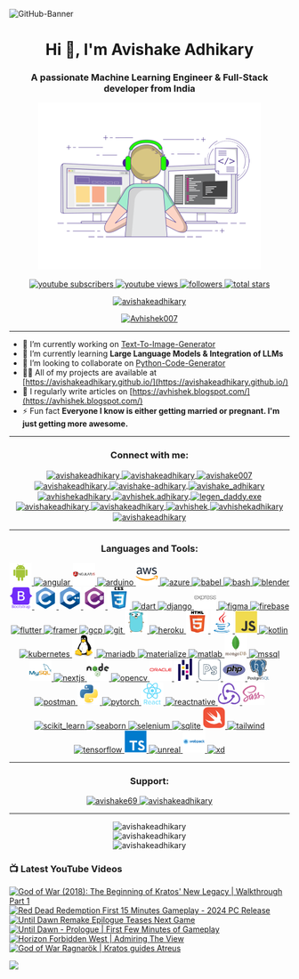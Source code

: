 ![GitHub-Banner](media/images/Github%20Banner.gif)

<h1 align="center">Hi 👋, I'm Avishake Adhikary</h1>
<h3 align="center">A passionate <strong>Machine Learning Engineer & Full-Stack developer</strong> from India</h3>
<p align="center">
  <img alt="coding" width="400" src="media/images/programmer.gif">
</p>
<p align="center">
  <a href="https://www.youtube.com/@avishakeadhikary?sub_confirmation=1">
    <img alt="youtube subscribers" title="Subscribe to my YouTube channel" src="https://custom-icon-badges.demolab.com/youtube/channel/subscribers/UCyrsEA1N5eD68A554dIK17A?color=%23E05D44&label=SUBSCRIBE&logo=video&logoColor=white&style=for-the-badge&labelColor=CE4630" />
  </a>
  <a href="https://www.youtube.com/@avishakeadhikary">
    <img alt="youtube views" title="YouTube Views" src="https://custom-icon-badges.demolab.com/youtube/channel/views/UCyrsEA1N5eD68A554dIK17A?color=%23E1AD0E&logo=eye&logoColor=white&style=for-the-badge&labelColor=C79600" />
  </a>
  <a href="https://github.com/AvishakeAdhikary?tab=followers">
    <img alt="followers" title="Follow me on Github" src="https://custom-icon-badges.demolab.com/github/followers/AvishakeAdhikary?color=236ad3&labelColor=1155ba&style=for-the-badge&logo=person-add&label=Follow&logoColor=white" />
  </a>
  <a href="https://github.com/AvishakeAdhikary?tab=repositories&sort=stargazers">
    <img alt="total stars" title="Total stars on GitHub" src="https://custom-icon-badges.demolab.com/github/stars/AvishakeAdhikary?color=55960c&style=for-the-badge&labelColor=488207&logo=star" />
  </a>
</p>
<p align="center">
  <a href="https://github.com/AvishakeAdhikary">
    <img src="https://github-profile-trophy.vercel.app/?username=avishakeadhikary&theme=onedark" alt="avishakeadhikary"/>
  </a>
</p>
<p align="center">
  <a href="https://x.com/Avhishek007" target="blank">
    <img src="https://img.shields.io/twitter/follow/Avhishek007?logo=x&style=for-the-badge" alt="Avhishek007" />
  </a>
</p> 
<hr>

- 🔭 I’m currently working on [Text-To-Image-Generator](https://github.com/AvishakeAdhikary/Text-To-Image-Generator) 
- 🌱 I’m currently learning **Large Language Models & Integration of LLMs** 
- 👯 I’m looking to collaborate on [Python-Code-Generator](https://github.com/AvishakeAdhikary/Python-Code-Generator) 
- 👨‍💻 All of my projects are available at [https://avishakeadhikary.github.io/](https://avishakeadhikary.github.io/) 
- 📝 I regularly write articles on [https://avhishek.blogspot.com/](https://avhishek.blogspot.com/) 
- ⚡ Fun fact **Everyone I know is either getting married or pregnant. I'm just getting more awesome.** 

<hr>
<h3 align="center">Connect with me:</h3>
<p align="center">
  <a href="https://codepen.io/avishakeadhikary" target="blank">
    <img align="center" src="https://raw.githubusercontent.com/rahuldkjain/github-profile-readme-generator/master/src/images/icons/Social/codepen.svg" alt="avishakeadhikary" height="30" width="40" />
  </a>
  <a href="https://dev.to/avishakeadhikary" target="blank">
    <img align="center" src="https://raw.githubusercontent.com/rahuldkjain/github-profile-readme-generator/master/src/images/icons/Social/devto.svg" alt="avishakeadhikary" height="30" width="40" />
  </a>
  <a href="https://twitter.com/Avhishek007" target="blank">
    <img align="center" src="https://raw.githubusercontent.com/rahuldkjain/github-profile-readme-generator/master/src/images/icons/Social/twitter.svg" alt="avishake007" height="30" width="40" />
  </a>
  <a href="https://linkedin.com/in/avishakeadhikary" target="blank">
    <img align="center" src="https://raw.githubusercontent.com/rahuldkjain/github-profile-readme-generator/master/src/images/icons/Social/linked-in-alt.svg" alt="avishakeadhikary" height="30" width="40" />
  </a>
  <a href="https://stackoverflow.com/users/10955679/avishake-adhikary" target="blank">
    <img align="center" src="https://raw.githubusercontent.com/rahuldkjain/github-profile-readme-generator/master/src/images/icons/Social/stack-overflow.svg" alt="avishake-adhikary" height="30" width="40" />
  </a>
  <a href="https://codesandbox.com/avishake_adhikary" target="blank">
    <img align="center" src="https://raw.githubusercontent.com/rahuldkjain/github-profile-readme-generator/master/src/images/icons/Social/codesandbox.svg" alt="avishake_adhikary" height="30" width="40" />
  </a>
  <a href="https://kaggle.com/avhishekadhikary" target="blank">
    <img align="center" src="https://raw.githubusercontent.com/rahuldkjain/github-profile-readme-generator/master/src/images/icons/Social/kaggle.svg" alt="avhishekadhikary" height="30" width="40" />
  </a>
  <a href="https://fb.com/avhishek.adhikary" target="blank">
    <img align="center" src="https://raw.githubusercontent.com/rahuldkjain/github-profile-readme-generator/master/src/images/icons/Social/facebook.svg" alt="avhishek.adhikary" height="30" width="40" />
  </a>
  <a href="https://instagram.com/legen_daddy.exe" target="blank">
    <img align="center" src="https://raw.githubusercontent.com/rahuldkjain/github-profile-readme-generator/master/src/images/icons/Social/instagram.svg" alt="legen_daddy.exe" height="30" width="40" />
  </a>
  <a href="https://dribbble.com/avishakeadhikary" target="blank">
    <img align="center" src="https://raw.githubusercontent.com/rahuldkjain/github-profile-readme-generator/master/src/images/icons/Social/dribbble.svg" alt="avishakeadhikary" height="30" width="40" />
  </a>
  <a href="https://www.youtube.com/c/avishakeadhikary" target="blank">
    <img align="center" src="https://raw.githubusercontent.com/rahuldkjain/github-profile-readme-generator/master/src/images/icons/Social/youtube.svg" alt="avishakeadhikary" height="30" width="40" />
  </a>
  <a href="https://www.codechef.com/users/avhishek" target="blank">
    <img align="center" src="https://cdn.jsdelivr.net/npm/simple-icons@3.1.0/icons/codechef.svg" alt="avhishek" height="30" width="40" />
  </a>
  <a href="https://www.hackerrank.com/avhishekadhikary" target="blank">
    <img align="center" src="https://raw.githubusercontent.com/rahuldkjain/github-profile-readme-generator/master/src/images/icons/Social/hackerrank.svg" alt="avhishekadhikary" height="30" width="40" />
  </a>
  <a href="https://auth.geeksforgeeks.org/user/avishakeadhikary" target="blank">
    <img align="center" src="https://raw.githubusercontent.com/rahuldkjain/github-profile-readme-generator/master/src/images/icons/Social/geeks-for-geeks.svg" alt="avishakeadhikary" height="30" width="40" />
  </a>
</p>
<hr>
<h3 align="center">Languages and Tools:</h3>
<p align="center">
  <a href="https://developer.android.com" target="_blank" rel="noreferrer">
    <img src="https://raw.githubusercontent.com/devicons/devicon/master/icons/android/android-original-wordmark.svg" alt="android" width="40" height="40" />
  </a>
  <a href="https://angular.io" target="_blank" rel="noreferrer">
    <img src="https://angular.io/assets/images/logos/angular/angular.svg" alt="angular" width="40" height="40" />
  </a>
  <a href="https://angular.io" target="_blank" rel="noreferrer">
    <img src="https://raw.githubusercontent.com/devicons/devicon/master/icons/angularjs/angularjs-original-wordmark.svg" alt="angularjs" width="40" height="40" />
  </a>
  <a href="https://www.arduino.cc/" target="_blank" rel="noreferrer">
    <img src="https://cdn.worldvectorlogo.com/logos/arduino-1.svg" alt="arduino" width="40" height="40" />
  </a>
  <a href="https://aws.amazon.com" target="_blank" rel="noreferrer">
    <img src="https://raw.githubusercontent.com/devicons/devicon/master/icons/amazonwebservices/amazonwebservices-original-wordmark.svg" alt="aws" width="40" height="40" />
  </a>
  <a href="https://azure.microsoft.com/en-in/" target="_blank" rel="noreferrer">
    <img src="https://www.vectorlogo.zone/logos/microsoft_azure/microsoft_azure-icon.svg" alt="azure" width="40" height="40" />
  </a>
  <a href="https://babeljs.io/" target="_blank" rel="noreferrer">
    <img src="https://www.vectorlogo.zone/logos/babeljs/babeljs-icon.svg" alt="babel" width="40" height="40" />
  </a>
  <a href="https://www.gnu.org/software/bash/" target="_blank" rel="noreferrer">
    <img src="https://www.vectorlogo.zone/logos/gnu_bash/gnu_bash-icon.svg" alt="bash" width="40" height="40" />
  </a>
  <a href="https://www.blender.org/" target="_blank" rel="noreferrer">
    <img src="https://download.blender.org/branding/community/blender_community_badge_white.svg" alt="blender" width="40" height="40" />
  </a>
  <a href="https://getbootstrap.com" target="_blank" rel="noreferrer">
    <img src="https://raw.githubusercontent.com/devicons/devicon/master/icons/bootstrap/bootstrap-plain-wordmark.svg" alt="bootstrap" width="40" height="40" />
  </a>
  <a href="https://www.cprogramming.com/" target="_blank" rel="noreferrer">
    <img src="https://raw.githubusercontent.com/devicons/devicon/master/icons/c/c-original.svg" alt="c" width="40" height="40" />
  </a>
  <a href="https://www.w3schools.com/cpp/" target="_blank" rel="noreferrer">
    <img src="https://raw.githubusercontent.com/devicons/devicon/master/icons/cplusplus/cplusplus-original.svg" alt="cplusplus" width="40" height="40" />
  </a>
  <a href="https://www.w3schools.com/cs/" target="_blank" rel="noreferrer">
    <img src="https://raw.githubusercontent.com/devicons/devicon/master/icons/csharp/csharp-original.svg" alt="csharp" width="40" height="40" />
  </a>
  <a href="https://www.w3schools.com/css/" target="_blank" rel="noreferrer">
    <img src="https://raw.githubusercontent.com/devicons/devicon/master/icons/css3/css3-original-wordmark.svg" alt="css3" width="40" height="40" />
  </a>
  <a href="https://dart.dev" target="_blank" rel="noreferrer">
    <img src="https://www.vectorlogo.zone/logos/dartlang/dartlang-icon.svg" alt="dart" width="40" height="40" />
  </a>
  <a href="https://www.djangoproject.com/" target="_blank" rel="noreferrer">
    <img src="https://cdn.worldvectorlogo.com/logos/django.svg" alt="django" width="40" height="40" />
  </a>
  <a href="https://expressjs.com" target="_blank" rel="noreferrer">
    <img src="https://raw.githubusercontent.com/devicons/devicon/master/icons/express/express-original-wordmark.svg" alt="express" width="40" height="40" />
  </a>
  <a href="https://www.figma.com/" target="_blank" rel="noreferrer">
    <img src="https://www.vectorlogo.zone/logos/figma/figma-icon.svg" alt="figma" width="40" height="40" />
  </a>
  <a href="https://firebase.google.com/" target="_blank" rel="noreferrer">
    <img src="https://www.vectorlogo.zone/logos/firebase/firebase-icon.svg" alt="firebase" width="40" height="40" />
  </a>
  <a href="https://flutter.dev" target="_blank" rel="noreferrer">
    <img src="https://www.vectorlogo.zone/logos/flutterio/flutterio-icon.svg" alt="flutter" width="40" height="40" />
  </a>
  <a href="https://www.framer.com/" target="_blank" rel="noreferrer">
    <img src="https://www.vectorlogo.zone/logos/framer/framer-icon.svg" alt="framer" width="40" height="40" />
  </a>
  <a href="https://cloud.google.com" target="_blank" rel="noreferrer">
    <img src="https://www.vectorlogo.zone/logos/google_cloud/google_cloud-icon.svg" alt="gcp" width="40" height="40" />
  </a>
  <a href="https://git-scm.com/" target="_blank" rel="noreferrer">
    <img src="https://www.vectorlogo.zone/logos/git-scm/git-scm-icon.svg" alt="git" width="40" height="40" />
  </a>
  <a href="https://golang.org" target="_blank" rel="noreferrer">
    <img src="https://raw.githubusercontent.com/devicons/devicon/master/icons/go/go-original.svg" alt="go" width="40" height="40" />
  </a>
  <a href="https://heroku.com" target="_blank" rel="noreferrer">
    <img src="https://www.vectorlogo.zone/logos/heroku/heroku-icon.svg" alt="heroku" width="40" height="40" />
  </a>
  <a href="https://www.w3.org/html/" target="_blank" rel="noreferrer">
    <img src="https://raw.githubusercontent.com/devicons/devicon/master/icons/html5/html5-original-wordmark.svg" alt="html5" width="40" height="40" />
  </a>
  <a href="https://www.java.com" target="_blank" rel="noreferrer">
    <img src="https://raw.githubusercontent.com/devicons/devicon/master/icons/java/java-original.svg" alt="java" width="40" height="40" />
  </a>
  <a href="https://developer.mozilla.org/en-US/docs/Web/JavaScript" target="_blank" rel="noreferrer">
    <img src="https://raw.githubusercontent.com/devicons/devicon/master/icons/javascript/javascript-original.svg" alt="javascript" width="40" height="40" />
  </a>
  <a href="https://kotlinlang.org" target="_blank" rel="noreferrer">
    <img src="https://www.vectorlogo.zone/logos/kotlinlang/kotlinlang-icon.svg" alt="kotlin" width="40" height="40" />
  </a>
  <a href="https://kubernetes.io" target="_blank" rel="noreferrer">
    <img src="https://www.vectorlogo.zone/logos/kubernetes/kubernetes-icon.svg" alt="kubernetes" width="40" height="40" />
  </a>
  <a href="https://www.linux.org/" target="_blank" rel="noreferrer">
    <img src="https://raw.githubusercontent.com/devicons/devicon/master/icons/linux/linux-original.svg" alt="linux" width="40" height="40" />
  </a>
  <a href="https://mariadb.org/" target="_blank" rel="noreferrer">
    <img src="https://www.vectorlogo.zone/logos/mariadb/mariadb-icon.svg" alt="mariadb" width="40" height="40" />
  </a>
  <a href="https://materializecss.com/" target="_blank" rel="noreferrer">
    <img src="https://raw.githubusercontent.com/prplx/svg-logos/5585531d45d294869c4eaab4d7cf2e9c167710a9/svg/materialize.svg" alt="materialize" width="40" height="40" />
  </a>
  <a href="https://www.mathworks.com/" target="_blank" rel="noreferrer">
    <img src="https://upload.wikimedia.org/wikipedia/commons/2/21/Matlab_Logo.png" alt="matlab" width="40" height="40" />
  </a>
  <a href="https://www.mongodb.com/" target="_blank" rel="noreferrer">
    <img src="https://raw.githubusercontent.com/devicons/devicon/master/icons/mongodb/mongodb-original-wordmark.svg" alt="mongodb" width="40" height="40" />
  </a>
  <a href="https://www.microsoft.com/en-us/sql-server" target="_blank" rel="noreferrer">
    <img src="https://www.svgrepo.com/show/303229/microsoft-sql-server-logo.svg" alt="mssql" width="40" height="40" />
  </a>
  <a href="https://www.mysql.com/" target="_blank" rel="noreferrer">
    <img src="https://raw.githubusercontent.com/devicons/devicon/master/icons/mysql/mysql-original-wordmark.svg" alt="mysql" width="40" height="40" />
  </a>
  <a href="https://nextjs.org/" target="_blank" rel="noreferrer">
    <img src="https://cdn.worldvectorlogo.com/logos/nextjs-2.svg" alt="nextjs" width="40" height="40" />
  </a>
  <a href="https://nodejs.org" target="_blank" rel="noreferrer">
    <img src="https://raw.githubusercontent.com/devicons/devicon/master/icons/nodejs/nodejs-original-wordmark.svg" alt="nodejs" width="40" height="40" />
  </a>
  <a href="https://opencv.org/" target="_blank" rel="noreferrer">
    <img src="https://www.vectorlogo.zone/logos/opencv/opencv-icon.svg" alt="opencv" width="40" height="40" />
  </a>
  <a href="https://www.oracle.com/" target="_blank" rel="noreferrer">
    <img src="https://raw.githubusercontent.com/devicons/devicon/master/icons/oracle/oracle-original.svg" alt="oracle" width="40" height="40" />
  </a>
  <a href="https://pandas.pydata.org/" target="_blank" rel="noreferrer">
    <img src="https://raw.githubusercontent.com/devicons/devicon/2ae2a900d2f041da66e950e4d48052658d850630/icons/pandas/pandas-original.svg" alt="pandas" width="40" height="40" />
  </a>
  <a href="https://www.photoshop.com/en" target="_blank" rel="noreferrer">
    <img src="https://raw.githubusercontent.com/devicons/devicon/master/icons/photoshop/photoshop-line.svg" alt="photoshop" width="40" height="40" />
  </a>
  <a href="https://www.php.net" target="_blank" rel="noreferrer">
    <img src="https://raw.githubusercontent.com/devicons/devicon/master/icons/php/php-original.svg" alt="php" width="40" height="40" />
  </a>
  <a href="https://www.postgresql.org" target="_blank" rel="noreferrer">
    <img src="https://raw.githubusercontent.com/devicons/devicon/master/icons/postgresql/postgresql-original-wordmark.svg" alt="postgresql" width="40" height="40" />
  </a>
  <a href="https://postman.com" target="_blank" rel="noreferrer">
    <img src="https://www.vectorlogo.zone/logos/getpostman/getpostman-icon.svg" alt="postman" width="40" height="40" />
  </a>
  <a href="https://www.python.org" target="_blank" rel="noreferrer">
    <img src="https://raw.githubusercontent.com/devicons/devicon/master/icons/python/python-original.svg" alt="python" width="40" height="40" />
  </a>
  <a href="https://pytorch.org/" target="_blank" rel="noreferrer">
    <img src="https://www.vectorlogo.zone/logos/pytorch/pytorch-icon.svg" alt="pytorch" width="40" height="40" />
  </a>
  <a href="https://reactjs.org/" target="_blank" rel="noreferrer">
    <img src="https://raw.githubusercontent.com/devicons/devicon/master/icons/react/react-original-wordmark.svg" alt="react" width="40" height="40" />
  </a>
  <a href="https://reactnative.dev/" target="_blank" rel="noreferrer">
    <img src="https://reactnative.dev/img/header_logo.svg" alt="reactnative" width="40" height="40" />
  </a>
  <a href="https://redux.js.org" target="_blank" rel="noreferrer">
    <img src="https://raw.githubusercontent.com/devicons/devicon/master/icons/redux/redux-original.svg" alt="redux" width="40" height="40" />
  </a>
  <a href="https://sass-lang.com" target="_blank" rel="noreferrer">
    <img src="https://raw.githubusercontent.com/devicons/devicon/master/icons/sass/sass-original.svg" alt="sass" width="40" height="40" />
  </a>
  <a href="https://scikit-learn.org/" target="_blank" rel="noreferrer">
    <img src="https://upload.wikimedia.org/wikipedia/commons/0/05/Scikit_learn_logo_small.svg" alt="scikit_learn" width="40" height="40" />
  </a>
  <a href="https://seaborn.pydata.org/" target="_blank" rel="noreferrer">
    <img src="https://seaborn.pydata.org/_images/logo-mark-lightbg.svg" alt="seaborn" width="40" height="40" />
  </a>
  <a href="https://www.selenium.dev" target="_blank" rel="noreferrer">
    <img src="https://raw.githubusercontent.com/detain/svg-logos/780f25886640cef088af994181646db2f6b1a3f8/svg/selenium-logo.svg" alt="selenium" width="40" height="40" />
  </a>
  <a href="https://www.sqlite.org/" target="_blank" rel="noreferrer">
    <img src="https://www.vectorlogo.zone/logos/sqlite/sqlite-icon.svg" alt="sqlite" width="40" height="40" />
  </a>
  <a href="https://developer.apple.com/swift/" target="_blank" rel="noreferrer">
    <img src="https://raw.githubusercontent.com/devicons/devicon/master/icons/swift/swift-original.svg" alt="swift" width="40" height="40" />
  </a>
  <a href="https://tailwindcss.com/" target="_blank" rel="noreferrer">
    <img src="https://www.vectorlogo.zone/logos/tailwindcss/tailwindcss-icon.svg" alt="tailwind" width="40" height="40" />
  </a>
  <a href="https://www.tensorflow.org" target="_blank" rel="noreferrer">
    <img src="https://www.vectorlogo.zone/logos/tensorflow/tensorflow-icon.svg" alt="tensorflow" width="40" height="40" />
  </a>
  <a href="https://www.typescriptlang.org/" target="_blank" rel="noreferrer">
    <img src="https://raw.githubusercontent.com/devicons/devicon/master/icons/typescript/typescript-original.svg" alt="typescript" width="40" height="40" />
  </a>
  <a href="https://unrealengine.com/" target="_blank" rel="noreferrer">
    <img src="https://raw.githubusercontent.com/kenangundogan/fontisto/036b7eca71aab1bef8e6a0518f7329f13ed62f6b/icons/svg/brand/unreal-engine.svg" alt="unreal" width="40" height="40" />
  </a>
  <a href="https://webpack.js.org" target="_blank" rel="noreferrer">
    <img src="https://raw.githubusercontent.com/devicons/devicon/d00d0969292a6569d45b06d3f350f463a0107b0d/icons/webpack/webpack-original-wordmark.svg" alt="webpack" width="40" height="40" />
  </a>
  <a href="https://www.adobe.com/products/xd.html" target="_blank" rel="noreferrer">
    <img src="https://cdn.worldvectorlogo.com/logos/adobe-xd.svg" alt="xd" width="40" height="40" />
  </a>
</p>
<hr>
<h3 align="center">Support:</h3>
<p align="center">
  <a href="https://www.buymeacoffee.com/avishake69">
    <img src="https://cdn.buymeacoffee.com/buttons/v2/default-yellow.png" height="50" width="210" alt="avishake69" />
  </a>
  <a href="https://ko-fi.com/avishakeadhikary">
    <img src="https://cdn.ko-fi.com/cdn/kofi3.png?v=3" height="50" width="210" alt="avishakeadhikary" />
  </a>
</p>
<hr>
<p align="center">
  <img src="https://github-readme-stats.vercel.app/api/top-langs?username=avishakeadhikary&show_icons=true&locale=en&layout=compact&theme=tokyonight" alt="avishakeadhikary" />
  <br>
  <img src="https://github-readme-stats.vercel.app/api?username=avishakeadhikary&show_icons=true&locale=en&theme=merko" alt="avishakeadhikary" />
  <br>
  <img src="https://github-readme-streak-stats.herokuapp.com/?user=avishakeadhikary&theme=onedark" alt="avishakeadhikary" />
</p>

### 📺 Latest YouTube Videos

<!-- BEGIN YOUTUBE-CARDS -->
[![God of War (2018): The Beginning of Kratos' New Legacy | Walkthrough Part 1](https://ytcards.demolab.com/?id=VjoUwsS-hR0&title=God+of+War+%282018%29%3A+The+Beginning+of+Kratos%27+New+Legacy+%7C+Walkthrough+Part+1&lang=en&timestamp=1735332462&background_color=%230d1117&title_color=%23ffffff&stats_color=%23dedede&max_title_lines=1&width=250&border_radius=5 "God of War (2018): The Beginning of Kratos' New Legacy | Walkthrough Part 1")](https://www.youtube.com/watch?v=VjoUwsS-hR0)
[![Red Dead Redemption First 15 Minutes Gameplay - 2024 PC Release](https://ytcards.demolab.com/?id=E4FdNrtO25g&title=Red+Dead+Redemption+First+15+Minutes+Gameplay+-+2024+PC+Release&lang=en&timestamp=1731264367&background_color=%230d1117&title_color=%23ffffff&stats_color=%23dedede&max_title_lines=1&width=250&border_radius=5 "Red Dead Redemption First 15 Minutes Gameplay - 2024 PC Release")](https://www.youtube.com/watch?v=E4FdNrtO25g)
[![Until Dawn Remake Epilogue Teases Next Game](https://ytcards.demolab.com/?id=BiPMgQo9zSk&title=Until+Dawn+Remake+Epilogue+Teases+Next+Game&lang=en&timestamp=1731261431&background_color=%230d1117&title_color=%23ffffff&stats_color=%23dedede&max_title_lines=1&width=250&border_radius=5 "Until Dawn Remake Epilogue Teases Next Game")](https://www.youtube.com/watch?v=BiPMgQo9zSk)
[![Until Dawn - Prologue | First Few Minutes of Gameplay](https://ytcards.demolab.com/?id=nTGzo0vz1nQ&title=Until+Dawn+-+Prologue+%7C+First+Few+Minutes+of+Gameplay&lang=en&timestamp=1730919447&background_color=%230d1117&title_color=%23ffffff&stats_color=%23dedede&max_title_lines=1&width=250&border_radius=5 "Until Dawn - Prologue | First Few Minutes of Gameplay")](https://www.youtube.com/watch?v=nTGzo0vz1nQ)
[![Horizon Forbidden West | Admiring The View](https://ytcards.demolab.com/?id=tl-6qD6YWIE&title=Horizon+Forbidden+West+%7C+Admiring+The+View&lang=en&timestamp=1730875484&background_color=%230d1117&title_color=%23ffffff&stats_color=%23dedede&max_title_lines=1&width=250&border_radius=5 "Horizon Forbidden West | Admiring The View")](https://www.youtube.com/watch?v=tl-6qD6YWIE)
[![God of War Ragnarök | Kratos guides Atreus](https://ytcards.demolab.com/?id=AKmxRpZ4Pwk&title=God+of+War+Ragnar%C3%B6k+%7C+Kratos+guides+Atreus&lang=en&timestamp=1730875108&background_color=%230d1117&title_color=%23ffffff&stats_color=%23dedede&max_title_lines=1&width=250&border_radius=5 "God of War Ragnarök | Kratos guides Atreus")](https://www.youtube.com/watch?v=AKmxRpZ4Pwk)
<!-- END YOUTUBE-CARDS -->

[<img src="https://custom-icon-badges.demolab.com/badge/-Subscribe%20For%20More-red?style=for-the-badge&logo=video&logoColor=white"/>](https://www.youtube.com/@avishakeadhikary?sub_confirmation=1)

#
